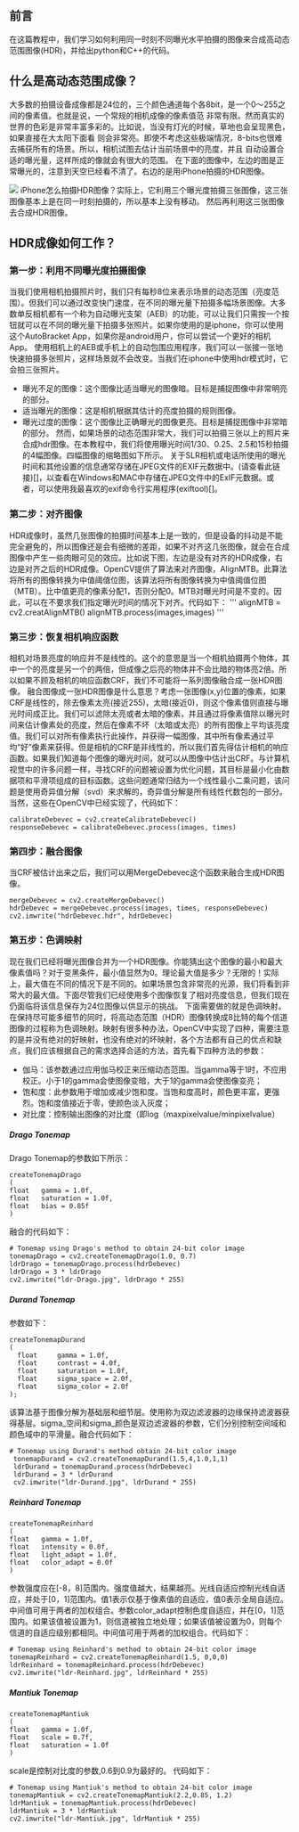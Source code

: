 ## 前言
在这篇教程中，我们学习如何利用同一时刻不同曝光水平拍摄的图像来合成高动态范围图像(HDR)，并给出python和C++的代码。

## 什么是高动态范围成像？
大多数的拍摄设备成像都是24位的，三个颜色通道每个各8bit，是一个0～255之间的像素值。也就是说，一个常规的相机成像的像素值范
非常有限。然而真实的世界的色彩是非常丰富多彩的。比如说，当没有灯光的时候，草地也会呈现黑色，如果直接在大太阳下面看
则会非常亮。即使不考虑这些极端情况，8-bits也很难去捕获所有的场景。所以，相机试图去估计当前场景中的亮度，并且
自动设置合适的曝光量，这样所成的像就会有很大的范围。
在下面的图像中，左边的图是正常曝光的，注意到天空已经看不清了。右边的是用iPhone拍摄的HDR图像。  

![]("https://www.learnopencv.com/wp-content/uploads/2017/09/high-dynamic-range-hdr.jpg")
iPhone怎么拍摄HDR图像？实际上，它利用三个曝光度拍摄三张图像，这三张图像基本上是在同一时刻拍摄的，所以基本上没有移动。
然后再利用这三张图像去合成HDR图像。

## HDR成像如何工作？

### 第一步：利用不同曝光度拍摄图像
  当我们使用相机拍摄照片时，我们只有每秒8位来表示场景的动态范围（亮度范围）。但我们可以通过改变快门速度，在不同的曝光量下拍摄多幅场景图像。大多数单反相机都有一个称为自动曝光支架（AEB）的功能，可以让我们只需按一个按钮就可以在不同的曝光量下拍摄多张照片。如果你使用的是iphone，你可以使用这个AutoBracket App，如果你是android用户，你可以尝试一个更好的相机App。
  使用相机上的AEB或手机上的自动包围应用程序，我们可以一张接一张地快速拍摄多张照片，这样场景就不会改变。当我们在iphone中使用hdr模式时，它会拍三张照片。
  - 曝光不足的图像：这个图像比适当曝光的图像暗。目标是捕捉图像中非常明亮的部分。
  - 适当曝光的图像：这是相机根据其估计的亮度拍摄的规则图像。 
  - 曝光过度的图像：这个图像比正确曝光的图像更亮。目标是捕捉图像中非常暗的部分。
 然而，如果场景的动态范围非常大，我们可以拍摄三张以上的照片来合成hdr图像。在本教程中，我们将使用曝光时间1/30、0.25、2.5和15秒拍摄的4幅图像。四幅图像的缩略图如下所示。
 关于SLR相机或电话所使用的曝光时间和其他设置的信息通常存储在JPEG文件的EXIF元数据中。(请查看此链接)[]，以查看在Windows和MAC中存储在JPEG文件中的ExIF元数据。或者，可以使用我最喜欢的exif命令行实用程序(exiftool)[]。
 
### 第二步：对齐图像
HDR成像时，虽然几张图像的拍摄时间基本上是一致的，但是设备的抖动是不能完全避免的，所以图像还是会有细微的差距，如果不对齐这几张图像，就会在合成图像中产生一些肉眼可见的效应。比如说下图，左边是没有对齐的HDR成像，右边是对齐之后的HDR成像。OpenCV提供了算法来对齐图像，AlignMTB。此算法将所有的图像转换为中值阈值位图，该算法将所有图像转换为中值阈值位图（MTB）。比中值更亮的像素分配1，否则分配0。MTB对曝光时间是不变的。因此，可以在不要求我们指定曝光时间的情况下对齐。代码如下：
'''
alignMTB = cv2.creatAlignMTB()
alignMTB.process(images,images)
'''
### 第三步：恢复相机响应函数
相机对场景亮度的响应并不是线性的。这个的意思是当一个相机拍摄两个物体，其中一个的亮度是另一个的两倍，但成像之后亮的物体并不会比暗的物体亮2倍。所以如果不顾及相机的响应函数CRF，我们不可能将一系列图像融合成一张HDR图像。
融合图像成一张HDR图像是什么意思？考虑一张图像(x,y)位置的像素，如果CRF是线性的，除去像素太亮(接近255)，太暗(接近0)，则这个像素值则直接与曝光时间成正比。我们可以滤除太亮或者太暗的像素，并且通过将像素值除以曝光时间来估计像素处的亮度，然后在像素不坏（太暗或太亮）的所有图像上平均该亮度值。我们可以对所有像素执行此操作，并获得一幅图像，其中所有像素通过平均“好”像素来获得。但是相机的CRF是非线性的，所以我们首先得估计相机的响应函数。如果我们知道每个图像的曝光时间，就可以从图像中估计出CRF。与计算机视觉中的许多问题一样，寻找CRF的问题被设置为优化问题，其目标是最小化由数据项和平滑项组成的目标函数。这些问题通常归结为一个线性最小二乘问题，该问题是使用奇异值分解（svd）来求解的，奇异值分解是所有线性代数包的一部分。当然，这些在OpenCV中已经实现了，代码如下：
```
calibrateDebevec = cv2.createCalibrateDebevec()
responseDebevec = calibrateDebevec.process(images, times)
```
### 第四步：融合图像
当CRF被估计出来之后，我们可以用MergeDebevec这个函数来融合生成HDR图像。
```
mergeDebevec = cv2.createMergeDebevec()
hdrDebevec = mergeDebevec.process(images, times, responseDebevec)
cv2.imwrite("hdrDebevec.hdr", hdrDebevec)
```
### 第五步：色调映射
现在我们已经将曝光图像合并为一个HDR图像。你能猜出这个图像的最小和最大像素值吗？对于变黑条件，最小值显然为0。理论最大值是多少？无限的！实际上，最大值在不同的情况下是不同的。如果场景包含非常亮的光源，我们将看到非常大的最大值。下面尽管我们已经使用多个图像恢复了相对亮度信息，但我们现在仍面临将该信息保存为24位图像以供显示的挑战。
下面需要做的就是色调映射。在保持尽可能多细节的同时，将高动态范围（HDR）图像转换成8比特的每个信道图像的过程称为色调映射。映射有很多种办法，OpenCV中实现了四种，需要注意的是并没有绝对的好映射，也没有绝对的坏映射，各个方法都有自己的优点和缺点，我们应该根据自己的需求选择合适的方法，首先看下四种方法的参数：

- 伽马：该参数通过应用伽马校正来压缩动态范围。当gamma等于1时，不应用校正。小于1的gamma会使图像变暗，大于1的gamma会使图像变亮；
- 饱和度：此参数用于增加或减少饱和度。当饱和度高时，颜色更丰富，更强烈。饱和度值接近于零，使颜色淡入灰度；
- 对比度：控制输出图像的对比度（即log（maxpixelvalue/minpixelvalue）

##### Drago Tonemap
Drago Tonemap的参数如下所示：
```
createTonemapDrago
(
float   gamma = 1.0f,
float   saturation = 1.0f,
float   bias = 0.85f 
)  
```
融合的代码如下：
```
# Tonemap using Drago's method to obtain 24-bit color image
tonemapDrago = cv2.createTonemapDrago(1.0, 0.7)
ldrDrago = tonemapDrago.process(hdrDebevec)
ldrDrago = 3 * ldrDrago
cv2.imwrite("ldr-Drago.jpg", ldrDrago * 255)
```
##### Durand Tonemap
参数如下：
```
createTonemapDurand 
(   
  float     gamma = 1.0f, 
  float     contrast = 4.0f,
  float     saturation = 1.0f,
  float     sigma_space = 2.0f,
  float     sigma_color = 2.0f 
); 
```
该算法基于图像分解为基础层和细节层。使用称为双边滤波器的边缘保持滤波器获得基层。sigma_空间和sigma_颜色是双边滤波器的参数，它们分别控制空间域和颜色域中的平滑量。融合代码如下：
```
# Tonemap using Durand's method obtain 24-bit color image
 tonemapDurand = cv2.createTonemapDurand(1.5,4,1.0,1,1)
 ldrDurand = tonemapDurand.process(hdrDebevec)
 ldrDurand = 3 * ldrDurand
 cv2.imwrite("ldr-Durand.jpg", ldrDurand * 255)
```
##### Reinhard Tonemap
```
createTonemapReinhard
(
float   gamma = 1.0f,
float   intensity = 0.0f,
float   light_adapt = 1.0f,
float   color_adapt = 0.0f 
)  
```
参数强度应在[-8，8]范围内。强度值越大，结果越亮。光线自适应控制光线自适应，并处于[0，1]范围内。值1表示仅基于像素值的自适应，值0表示全局自适应。中间值可用于两者的加权组合。参数color_adapt控制色度自适应，并在[0，1]范围内。如果该值被设置为1，则信道被独立地处理；如果该值被设置为0，则每个信道的自适应级别都相同。中间值可用于两者的加权组合。代码如下：
```
# Tonemap using Reinhard's method to obtain 24-bit color image
tonemapReinhard = cv2.createTonemapReinhard(1.5, 0,0,0)
ldrReinhard = tonemapReinhard.process(hdrDebevec)
cv2.imwrite("ldr-Reinhard.jpg", ldrReinhard * 255)
```
##### Mantiuk Tonemap
```
createTonemapMantiuk
(   
float   gamma = 1.0f,
float   scale = 0.7f,
float   saturation = 1.0f 
)  
```
scale是控制对比度的参数,0.6到0.9为最好的。
代码如下：
```
# Tonemap using Mantiuk's method to obtain 24-bit color image
tonemapMantiuk = cv2.createTonemapMantiuk(2.2,0.85, 1.2)
ldrMantiuk = tonemapMantiuk.process(hdrDebevec)
ldrMantiuk = 3 * ldrMantiuk
cv2.imwrite("ldr-Mantiuk.jpg", ldrMantiuk * 255)
```
